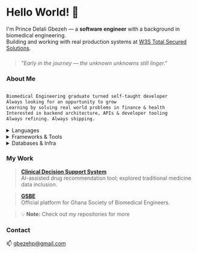 <!--
## Hi there 👋

**10xpg/10xpg** is a ✨ _special_ ✨ repository because its `README.md` (this file) appears on your GitHub profile.

Here are some ideas to get you started:

- 🔭 I’m currently working on ...
- 🌱 I’m currently learning ...
- 👯 I’m looking to collaborate on ...
- 🤔 I’m looking for help with ...
- 💬 Ask me about ...
- 📫 How to reach me: ...
- 😄 Pronouns: ...
- ⚡ Fun fact: ...
-->

# Hello World! 👋

I'm Prince Delali Gbezeh — a **software engineer** with a background in biomedical engineering.  
Building and working with real production systems at [W3S Total Secured Solutions](https://www.w3sghana.com).

###
> _"Early in the journey — the unknown unknowns still linger."_


### About Me

```md

Biomedical Engineering graduate turned self-taught developer
Always looking for an oppurtunity to grow
Learning by solving real world problems in finance & health
Interested in backend architecture, APIs & developer tooling
Always refining. Always shipping.

```

<details>
<summary>Languages</summary>
<br>
  
![ColdFusion](https://img.shields.io/badge/-ColdFusion-ED2B88?style=flat-square&logo=adobe&logoColor=white)
![Python](https://img.shields.io/badge/Python-FFD43B?style=flat-square&logo=python&logoColor=blue)
![C++](https://img.shields.io/badge/-C++-00599C?style=flat-square&logo=cplusplus&logoColor=white)
![TypeScript](https://img.shields.io/badge/-TypeScript-3178C6?style=flat-square&logo=typescript&logoColor=white)
![JavaScript](https://img.shields.io/badge/-JavaScript-F7DF1E?style=flat-square&logo=javascript&logoColor=black)
![HTML](https://img.shields.io/badge/-HTML-E34F26?style=flat-square&logo=html5&logoColor=white)
![CSS](https://img.shields.io/badge/-CSS-1572B6?style=flat-square&logo=css3&logoColor=white)
![SQL](https://img.shields.io/badge/-SQL-4479A1?style=flat-square&logo=mysql&logoColor=white)

</details>

<details>
<summary>Frameworks & Tools</summary>
<br>

![FastAPI](https://img.shields.io/badge/-FastAPI-009688?style=flat-square&logo=fastapi&logoColor=white)
![Django](https://img.shields.io/badge/-Django-092E20?style=flat-square&logo=django&logoColor=white)
![Django REST Framework](https://img.shields.io/badge/-DRF-FF1709?style=flat-square&logo=django&logoColor=white)
![Node.js](https://img.shields.io/badge/-Node.js-339933?style=flat-square&logo=node.js&logoColor=white)
![React](https://img.shields.io/badge/-React-20232A?style=flat-square&logo=react&logoColor=61DAFB)
![TailwindCSS](https://img.shields.io/badge/-TailwindCSS-38B2AC?style=flat-square&logo=tailwind-css&logoColor=white)
![Express](https://img.shields.io/badge/-Express-000000?style=flat-square&logo=express&logoColor=white)
![NestJS](https://img.shields.io/badge/-NestJS-E0234E?style=flat-square&logo=nestjs&logoColor=white)

</details>

<details>
<summary>Databases & Infra</summary> 
<br>

![Apache](https://img.shields.io/badge/-Apache-D22128?style=flat-square&logo=apache&logoColor=white)
![IIS](https://img.shields.io/badge/-IIS-0078D7?style=flat-square&logo=windows&logoColor=white)
![MySQL](https://img.shields.io/badge/-MySQL-4479A1?style=flat-square&logo=mysql&logoColor=white)
![SQLite](https://img.shields.io/badge/-SQLite-003B57?style=flat-square&logo=sqlite&logoColor=white)
![PostgreSQL](https://img.shields.io/badge/-PostgreSQL-336791?style=flat-square&logo=postgresql&logoColor=white)
![Redis](https://img.shields.io/badge/-Redis-DC382D?style=flat-square&logo=redis&logoColor=white)
![MongoDB](https://img.shields.io/badge/-MongoDB-47A248?style=flat-square&logo=mongodb&logoColor=white)
![Prisma](https://img.shields.io/badge/-Prisma-2D3748?style=flat-square&logo=prisma&logoColor=white)
![Mongoose](https://img.shields.io/badge/-Mongoose-880000?style=flat-square&logo=mongoose&logoColor=white)
![Motor](https://img.shields.io/badge/-Motor-006699?style=flat-square&logo=python&logoColor=white)
![SQLAlchemy](https://img.shields.io/badge/-SQLAlchemy-DA3E52?style=flat-square&logo=python&logoColor=white)

</details>



### My Work

> **[Clinical Decision Support System](https://github.com/10xpg/sanare)**  
AI-assisted drug recommendation tool; explored traditional medicine data inclusion.

> **[GSBE](https://gsbegh.org)**  
Official platform for Ghana Society of Biomedical Engineers. 

> 💡 **Note:** Check out my repositories for more


### Contact

📫 gbezehp@gmail.com  



  
